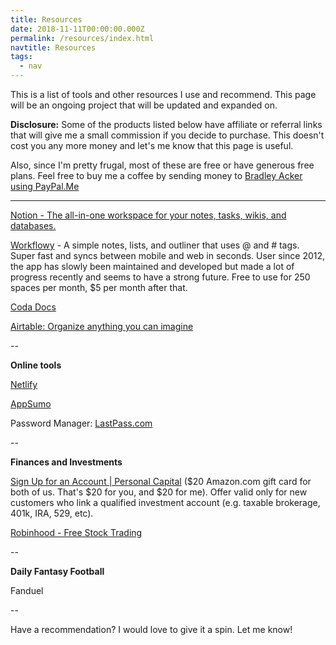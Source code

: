 ```yaml
---
title: Resources
date: 2018-11-11T00:00:00.000Z
permalink: /resources/index.html
navtitle: Resources
tags:
  - nav
---
```

This is a list of tools and other resources I use and recommend. This page will be an ongoing project that will be updated and expanded on.

**Disclosure:** Some of the products listed below have affiliate or referral links that will give me a small commission if you decide to purchase. This doesn't cost you any more money and let's me know that this page is useful. 

Also, since I'm pretty frugal, most of these are free or have generous free plans. Feel free to buy me a coffee by sending money to [Bradley Acker using PayPal.Me](https://www.paypal.me/bradacker)

- - -

[Notion - The all-in-one workspace for your notes, tasks, wikis, and databases.](https://www.notion.so/?r=892b20553658417698489dba3073b731)

[Workflowy](https://workflowy.com/invite/a570c44.lnk) - A simple notes, lists, and outliner that uses @ and # tags. Super fast and syncs between mobile and web in seconds. User since 2012, the app has slowly been maintained and developed but made a lot of progress recently and seems to have a strong future. Free to use for 250 spaces per month, $5 per month after that.

[Coda Docs](https://coda.io/docs)

[Airtable: Organize anything you can imagine](https://airtable.com/invite/r/jORZkLtK)

\--

**Online tools**

[Netlify](https://www.netlify.com/)

[AppSumo](https://appsumo.com/r/81u49xy/)

Password Manager: [LastPass.com](https://lastpass.com/f?2379616)

\--

**Finances and Investments**

[Sign Up for an Account | Personal Capital](https://share.personalcapital.com/x/3piX5Z) ($20 Amazon.com gift card for both of us. That's $20 for you, and $20 for me). Offer valid only for new customers who link a qualified investment account (e.g. taxable brokerage, 401k, IRA, 529, etc).

[Robinhood - Free Stock Trading](https://join.robinhood.com/bradlea13)

\--

**Daily Fantasy Football**

Fanduel

\--

Have a recommendation? I would love to give it a spin. Let me know!
